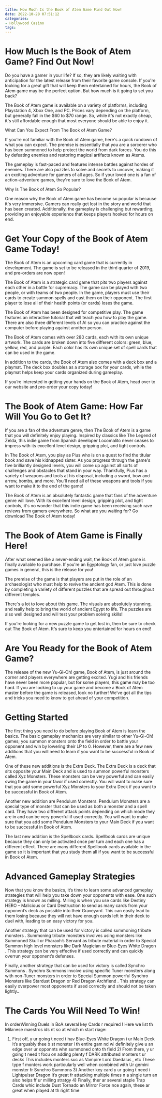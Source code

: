 ```yaml
---
title: How Much Is the Book of Atem Game Find Out Now!
date: 2022-10-28 07:51:12
categories:
- Hollywood Casino
tags:
---
```



#  How Much Is the Book of Atem Game? Find Out Now!

Do you have a gamer in your life? If so, they are likely waiting with anticipation for the latest release from their favorite game console. If you're looking for a great gift that will keep them entertained for hours, the Book of Atem game may be the perfect option. But how much is it going to set you back?

The Book of Atem game is available on a variety of platforms, including Playstation 4, Xbox One, and PC. Prices vary depending on the platform, but generally fall in the $60 to $70 range. So, while it's not exactly cheap, it's still affordable enough that most everyone should be able to enjoy it.

What Can You Expect From The Book of Atem Game?

If you're not familiar with the Book of Atem game, here's a quick rundown of what you can expect. The premise is essentially that you are a sorcerer who has been summoned to help protect the world from dark forces. You do this by defeating enemies and restoring magical artifacts known as Atems.

The gameplay is fast-paced and features intense battles against hordes of enemies. There are also puzzles to solve and secrets to uncover, making it an exciting adventure for gamers of all ages. So if your loved one is a fan of action-adventure games, they're sure to love the Book of Atem.

Why Is The Book of Atem So Popular?

One reason why the Book of Atem game has become so popular is because it's very immersive. Gamers can really get lost in the story and world that has been created. Additionally, the gameplay is challenging but rewarding, providing an enjoyable experience that keeps players hooked for hours on end.

#  Get Your Copy of the Book of Atem Game Today!

The Book of Atem is an upcoming card game that is currently in development. The game is set to be released in the third quarter of 2019, and pre-orders are now open!

The Book of Atem is a strategic card game that pits two players against each other in a battle for supremacy. The game can be played with two people, or with teams of two people. In the game, players must use their cards to create summon spells and cast them on their opponent. The first player to lose all of their health points (or cards) loses the game.

The Book of Atem has been designed for competitive play. The game features an interactive tutorial that will teach you how to play the game. There are also three different levels of AI so you can practice against the computer before playing against another person.

The Book of Atem comes with over 280 cards, each with its own unique artwork. The cards are broken down into five different colors: green, blue, yellow, red, and purple. Each color has its own unique set of spell cards that can be used in the game.

In addition to the cards, the Book of Atem also comes with a deck box and a playmat. The deck box doubles as a storage box for your cards, while the playmat helps keep your cards organized during gameplay.

If you’re interested in getting your hands on the Book of Atem, head over to our website and pre-order your copy today!

#  The Book of Atem Game: How Far Will You Go to Get It?

If you are a fan of the adventure genre, then The Book of Atem is a game that you will definitely enjoy playing. Inspired by classics like The Legend of Zelda, this indie game from Spanish developer Locomalito never ceases to impress with its excellent level design, gripping plot, and tight controls.

In The Book of Atem, you play as Pius who is on a quest to find the titular book and save his kidnapped sister. As you progress through the game's five brilliantly designed levels, you will come up against all sorts of challenges and obstacles that stand in your way. Thankfully, Pius has a variety of weapons and tools at his disposal, including a sword, bow and arrow, bombs, and more. You'll need all of these weapons and tools if you want to make it to the end of the game!

The Book of Atem is an absolutely fantastic game that fans of the adventure genre will love. With its excellent level design, gripping plot, and tight controls, it's no wonder that this indie game has been receiving such rave reviews from gamers everywhere. So what are you waiting for? Go download The Book of Atem today!

#  The Book of Atem Game is Finally Here!

After what seemed like a never-ending wait, the Book of Atem game is finally available to purchase. If you're an Egyptology fan, or just love puzzle games in general, this is the release for you!

The premise of the game is that players are put in the role of an archaeologist who must help to revive the ancient god Atem. This is done by completing a variety of different puzzles that are spread out throughout different temples.

There's a lot to love about this game. The visuals are absolutely stunning, and really help to bring the world of ancient Egypt to life. The puzzles are also well designed and will test your problem solving skills!

If you're looking for a new puzzle game to get lost in, then be sure to check out The Book of Atem. It's sure to keep you entertained for hours on end!

#  Are You Ready for the Book of Atem Game?

The release of the new Yu-Gi-Oh! game, Book of Atem, is just around the corner and players everywhere are getting excited. Yugi and his friends have never been more popular, but for some players, this game may be too hard. If you are looking to up your game and become a Book of Atem master before the game is released, look no further! We’ve got all the tips and tricks you need to know to get ahead of your competition.

# Getting Started

The first thing you need to do before playing Book of Atem is learn the basics. The basic gameplay mechanics are very similar to other Yu-Gi-Oh! games; you summon monsters onto the field in order to battle your opponent and win by lowering their LP to 0. However, there are a few new additions that you will need to learn if you want to be successful in Book of Atem.

One of these new additions is the Extra Deck. The Extra Deck is a deck that sits opposite your Main Deck and is used to summon powerful monsters called Xyz Monsters. These monsters can be very powerful and can easily swing the game in your favor if used correctly. You will want to make sure that you add some powerful Xyz Monsters to your Extra Deck if you want to be successful in Book of Atem.

Another new addition are Pendulum Monsters. Pendulum Monsters are a special type of monster that can be used as both a monster and a spell card. They have two different attack points depending on which mode they are in and can be very powerful if used correctly. You will want to make sure that you add some Pendulum Monsters to your Main Deck if you want to be successful in Book of Atem.

The last new addition is the Spellbook cards. Spellbook cards are unique because they can only be activated once per turn and each one has a different effect. There are many different Spellbook cards available in the game so it is important that you study them all if you want to be successful in Book of Atem.


# Advanced Gameplay Strategies

Now that you know the basics, it’s time to learn some advanced gameplay strategies that will help you take down your opponents with ease. One such strategy is known as milling. Milling is when you use cards like Destiny HERO – Malicious or Card Destruction to send as many cards from your opponent’s deck as possible into their Graveyard. This can easily lead to them losing because they will not have enough cards left in their deck to duel with, leading to an easy victory for you.

Another strategy that can be used for victory is called summoning tribute monsters . Summoning tribute monsters involves using monsters like Summoned Skull or Pharaoh’s Servant as tribute material in order to Special Summon high level monsters like Dark Magician or Blue-Eyes White Dragon . This strategy can be very effective if used correctly and can quickly overrun your opponent’s defenses.

Finally, another strategy that can be used for victory is called Synchro Summons . Synchro Summons involve using specific Tuner monsters along with non-Tuner monsters in order to Special Summon powerful Synchro Monsters like Stardust Dragon or Red Dragon Archfiend . This strategy can easily overpower most opponents if used correctly and should not be taken lightly..

# The Cards You Will Need To Win!
In orderWinning Duels in BoA several key Cards r required ! Here we list th Milanese maestros ids nt so at which m start riage:

 

  1) First off, y ur going t need t hav Blue-Eyes White Dragon i ur Main Deck It’s arguably thee b st monster i th entire gam nd wi definitely give u an edge over ur opponnts whn summoned onto th field 2) From there, y ur going t need t focu on adding plenty f DARK attributed monters t ur decks This includes monters suc as Vampire Lord Daedalus , etc These type f monters work particularly well when combined with Ur gemini monster fr Synchro Summons 3) Another key card y ur going t need i Lightpulsar Dragon It’s great fr attacking multiple times n a single turn an also helps ff ur milling stratgy 4) Finally, ther ar several staple Trap Cards whic include Dust Tornado an Mirror Force nce again, these ar great when played at th right time
